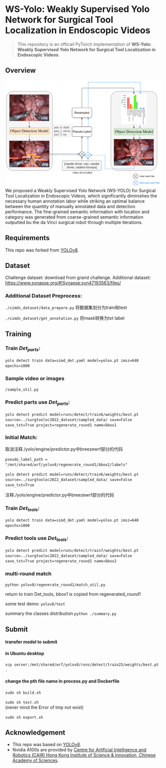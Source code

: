 # WS-Yolo: Weakly Supervised Yolo Network for Surgical Tool Localization in Endoscopic Videos
> This repository is an officail PyTorch implementation of **WS-Yolo: Weakly Supervised Yolo Network for Surgical Tool Localization in Endoscopic Videos**.

## Overview
![ ](./docs//fig1.png)
We proposed a Weakly Supervised Yolo Network (WS-YOLO) for Surgical Tool Localization in Endoscopic Videos, which significantly diminishes the necessary human annotation labor while striking an optimal balance between the quantity of manually annotated data and detection performance. The fine-grained semantic information with location and category was generated from coarse-grained semantic information outputted bu the da Vinci surgical robot through multiple iterations.

## Requirements
This repo was forked from [YOLOv8](https://github.com/ultralytics/ultralytics). 

## Dataset
Challenge dataset: download from grand challenge.
Additional dataset: https://www.synapse.org/#!Synapse:syn47193563/files/

### Additional Dataset Preprocess:
`./simds_dataset/data_prepare.py` 将数据集划分为train和test

`./simds_dataset/get_annotation.py` 将mask转换为txt label

## Training
### Train $Det_{parts}$:
`yolo detect train data=simd_det.yaml model=yolox.pt imsz=640 epochs=1000`

### Sample video or images
`/sample_util.py`

### Predict parts use $Det_{parts}$:
`yolo detect predict model=runs/detect/train6/weights/best.pt source=../surgtooloc2022_dataset/sampled_data/ save=False save_txt=True project=regenerate_round1 name=bbox1`

### Initial Match: 
取消注释./yolo/engine/predictor.py中breezewrf部分的代码

`pseudo_label_path = "/mnt/shared/wrf/yolov8/regenerate_round1/bbox2/labels"`

`yolo detect predict model=runs/detect/train6/weights/best.pt source=../surgtooloc2022_dataset/sampled_data/ save=False save_txt=True`

注释./yolo/engine/predictor.py中breezewrf部分的代码

### Train $Det_{tools}$:
`yolo detect train data=simd_det.yaml model=yolox.pt imsz=640 epochs=1000`

### Predict tools use $Det_{tools}$:
`yolo detect predict model=runs/detect/train7/weights/best.pt source=../surgtooloc2022_dataset/sampled_data/ save=False save_txt=True project=regenerate_round2 name=bbox2`

### multi-round match
`python yolov8/regenerate_round1/match_util.py`

return to train Det_tools, bbox1 is copied from regenerated_round1

some test demo: 
`yolov8/test`

summary the classes distribution
`python ./summary.py`

## Submit
#### transfer model to submit
#### in Ubuntu desktop
`scp server:/mnt/shared/wrf/yolov8/runs/detect/train25/weights/best.pt .`
#### change the pth file name in process.py and Dockerfile
`sudo sh build.sh`

`sudo sh test.sh`
\
(never mind the Error of tmp not exist)

`sudo sh export.sh`

## Acknowledgement
+ This repo was based on [YOLOv8](https://github.com/ultralytics/ultralytics).
+ Nvidia A100s are provided by [Centre for Artificial Intelligence and Robotics (CAIR) Hong Kong Institute of Science & Innovation, Chinese Academy of Sciences](https://www.cair-cas.org.hk/).